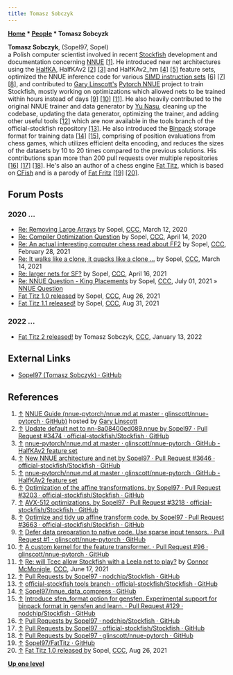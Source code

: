 ```yaml
---
title: Tomasz Sobczyk
---
```

**[Home](Home "Home") \* [People](People "People") \* Tomasz Sobcyzk**



**Tomasz Sobczyk**, (Sopel97, Sopel)  
a Polish computer scientist involved in recent [Stockfish](Stockfish "Stockfish") development and documentation concerning [NNUE](NNUE "NNUE") <a id="cite-note-1" href="#cite-ref-1">[1]</a>. He introduced new net architectures using the [HalfKA](Stockfish_NNUE#HalfKA "Stockfish NNUE"), HalfKAv2 <a id="cite-note-2" href="#cite-ref-2">[2]</a> <a id="cite-note-3" href="#cite-ref-3">[3]</a> and HalfKAv2\_hm <a id="cite-note-4" href="#cite-ref-4">[4]</a> <a id="cite-note-5" href="#cite-ref-5">[5]</a> feature sets, optimized the NNUE inference code for various [SIMD instruction sets](SIMD_and_SWAR_Techniques#SIMD_Instruction_Sets "SIMD and SWAR Techniques") <a id="cite-note-6" href="#cite-ref-6">[6]</a> <a id="cite-note-7" href="#cite-ref-7">[7]</a> <a id="cite-note-8" href="#cite-ref-8">[8]</a>, and contributed to [Gary Linscott's](Gary_Linscott "Gary Linscott") [Pytorch NNUE](Gary_Linscott#PyTorch_NNUE "Gary Linscott") project to train Stockfish, mostly working on optimizations which allowed nets to be trained within hours instead of days <a id="cite-note-9" href="#cite-ref-9">[9]</a> <a id="cite-note-10" href="#cite-ref-10">[10]</a> <a id="cite-note-11" href="#cite-ref-11">[11]</a>. He also heavily contributed to the original NNUE trainer and data generator by [Yu Nasu](Yu_Nasu "Yu Nasu"), cleaning up the codebase, updating the data generator, optimizing the trainer, and adding other useful tools <a id="cite-note-12" href="#cite-ref-12">[12]</a> which are now available in the tools branch of the official-stockfish repository <a id="cite-note-13" href="#cite-ref-13">[13]</a>. He also introduced the [Binpack](/index.php?title=Binpack&action=edit&redlink=1 "Binpack (page does not exist)") storage format for training data <a id="cite-note-14" href="#cite-ref-14">[14]</a> <a id="cite-note-15" href="#cite-ref-15">[15]</a>, comprising of position evaluations from chess games, which utilizes efficient delta encoding, and reduces the sizes of the datasets by 10 to 20 times compared to the previous solutions. His contributions span more than 200 pull requests over multiple repositories <a id="cite-note-16" href="#cite-ref-16">[16]</a> <a id="cite-note-17" href="#cite-ref-17">[17]</a> <a id="cite-note-18" href="#cite-ref-18">[18]</a>. He's also an author of a chess engine [Fat Titz](Fat_Titz "Fat Titz"), which is based on [CFish](CFish "CFish") and is a parody of [Fat Fritz](Fat_Fritz "Fat Fritz") <a id="cite-note-19" href="#cite-ref-19">[19]</a> <a id="cite-note-20" href="#cite-ref-20">[20]</a>.


## Forum Posts
### 2020 ...


*   [Re: Removing Large Arrays](http://www.talkchess.com/forum3/viewtopic.php?f=7&t=73319&start=30) by Sopel, [CCC](/CCC "CCC"), March 12, 2020
*   [Re: Compiler Optimization Question](http://www.talkchess.com/forum3/viewtopic.php?f=7&t=73638&start=21) by Sopel, [CCC](/CCC "CCC"), April 14, 2020
*   [Re: An actual interesting computer chess read about FF2](http://www.talkchess.com/forum3/viewtopic.php?f=2&t=76730&start=22) by Sopel, [CCC](/CCC "CCC"), February 28, 2021
*   [Re: It walks like a clone, it quacks like a clone ...](http://www.talkchess.com/forum3/viewtopic.php?f=2&t=76826&start=45) by Sopel, [CCC](/CCC "CCC"), March 14, 2021
*   [Re: larger nets for SF?](http://www.talkchess.com/forum3/viewtopic.php?f=2&t=77095&start=5) by Sopel, [CCC](/CCC "CCC"), April 16, 2021
*   [Re: NNUE Question - King Placements](http://www.talkchess.com/forum3/viewtopic.php?f=7&t=75506&start=39) by Sopel, [CCC](/CCC "CCC"), July 01, 2021 » [NNUE Question](/NNUE#KingPlacements "NNUE")
*   [Fat Titz 1.0 released](http://www.talkchess.com/forum3/viewtopic.php?f=2&t=78026) by Sopel, [CCC](/CCC "CCC"), Aug 26, 2021
*   [Fat Titz 1.1 released!](http://www.talkchess.com/forum3/viewtopic.php?f=2&t=78071) by Sopel, [CCC](/CCC "CCC"), Aug 31, 2021

### 2022 ...

*   [Fat Titz 2 released!](https://www.talkchess.com/forum3/viewtopic.php?f=2&t=79112) by Tomasz Sobczyk, [CCC](/CCC "CCC"), January 13, 2022

## External Links

*   [Sopel97 (Tomasz Sobczyk) · GitHub](https://github.com/Sopel97)

## References

1.  <a id="cite-ref-1" href="#cite-note-1">↑</a> [NNUE Guide (nnue-pytorch/nnue.md at master · glinscott/nnue-pytorch · GitHub)](https://github.com/glinscott/nnue-pytorch/blob/master/docs/nnue.md) hosted by [Gary Linscott](/Gary_Linscott "Gary Linscott")
2.  <a id="cite-ref-2" href="#cite-note-2">↑</a> [Update default net to nn-8a08400ed089.nnue by Sopel97 · Pull Request #3474 · official-stockfish/Stockfish · GitHub](https://github.com/official-stockfish/Stockfish/pull/3474)
3.  <a id="cite-ref-3" href="#cite-note-3">↑</a> [nnue-pytorch/nnue.md at master · glinscott/nnue-pytorch · GitHub - HalfKAv2 feature set](https://github.com/glinscott/nnue-pytorch/blob/master/docs/nnue.md#halfkav2-feature-set)
4.  <a id="cite-ref-4" href="#cite-note-4">↑</a> [New NNUE architecture and net by Sopel97 · Pull Request #3646 · official-stockfish/Stockfish · GitHub](https://github.com/official-stockfish/Stockfish/pull/3646)
5.  <a id="cite-ref-5" href="#cite-note-5">↑</a> [nnue-pytorch/nnue.md at master · glinscott/nnue-pytorch · GitHub - HalfKAv2 feature set](https://github.com/glinscott/nnue-pytorch/blob/master/docs/nnue.md#halfkav2_hm-feature-set)
6.  <a id="cite-ref-6" href="#cite-note-6">↑</a> [Optimization of the affine transformations. by Sopel97 · Pull Request #3203 · official-stockfish/Stockfish · GitHub](https://github.com/official-stockfish/Stockfish/pull/3203)
7.  <a id="cite-ref-7" href="#cite-note-7">↑</a> [AVX-512 optimizations. by Sopel97 · Pull Request #3218 · official-stockfish/Stockfish · GitHub](https://github.com/official-stockfish/Stockfish/pull/3218)
8.  <a id="cite-ref-8" href="#cite-note-8">↑</a> [Optimize and tidy up affine transform code. by Sopel97 · Pull Request #3663 · official-stockfish/Stockfish · GitHub](https://github.com/official-stockfish/Stockfish/pull/3663)
9.  <a id="cite-ref-9" href="#cite-note-9">↑</a> [Defer data preparation to native code. Use sparse input tensors. · Pull Request #1 · glinscott/nnue-pytorch · GitHub](https://github.com/glinscott/nnue-pytorch/pull/1)
10.  <a id="cite-ref-10" href="#cite-note-10">↑</a> [A custom kernel for the feature transformer. · Pull Request #96 · glinscott/nnue-pytorch · GitHub](https://github.com/glinscott/nnue-pytorch/pull/96)
11.  <a id="cite-ref-11" href="#cite-note-11">↑</a> [Re: will Tcec allow Stockfish with a Leela net to play?](http://www.talkchess.com/forum3/viewtopic.php?f=2&t=77503&start=55) by [Connor McMonigle](/Connor_McMonigle "Connor McMonigle"), [CCC](/CCC "CCC"), June 17, 2021
12.  <a id="cite-ref-12" href="#cite-note-12">↑</a> [Pull Requests by Sopel97 · nodchip/Stockfish · GitHub](https://github.com/nodchip/Stockfish/pulls?q=is%3Apr+author%3ASopel97)
13.  <a id="cite-ref-13" href="#cite-note-13">↑</a> [official-stockfish tools branch · official-stockfish/Stockfish · GitHub](https://github.com/official-stockfish/Stockfish/tree/tools)
14.  <a id="cite-ref-14" href="#cite-note-14">↑</a> [Sopel97/nnue\_data\_compress · GitHub](https://github.com/Sopel97/nnue_data_compress)
15.  <a id="cite-ref-15" href="#cite-note-15">↑</a> [Introduce sfen\_format option for gensfen. Experimental support for binpack format in gensfen and learn. · Pull Request #129 · nodchip/Stockfish · GitHub](https://github.com/nodchip/Stockfish/pull/129)
16.  <a id="cite-ref-16" href="#cite-note-16">↑</a> [Pull Requests by Sopel97 · nodchip/Stockfish · GitHub](https://github.com/nodchip/Stockfish/pulls?q=is%3Apr+author%3ASopel97)
17.  <a id="cite-ref-17" href="#cite-note-17">↑</a> [Pull Requests by Sopel97 · official-stockfish/Stockfish · GitHub](https://github.com/official-stockfish/Stockfish/pulls?q=is%3Apr+author%3ASopel97)
18.  <a id="cite-ref-18" href="#cite-note-18">↑</a> [Pull Requests by Sopel97 · glinscott/nnue-pytorch · GitHub](https://github.com/glinscott/nnue-pytorch/pulls?q=is%3Apr+author%3ASopel97)
19.  <a id="cite-ref-19" href="#cite-note-19">↑</a> [Sopel97/FatTitz · GitHub](https://github.com/Sopel97/FatTitz)
20.  <a id="cite-ref-20" href="#cite-note-20">↑</a> [Fat Titz 1.0 released by](http://www.talkchess.com/forum3/viewtopic.php?f=2&t=78026) Sopel[,](http://www.talkchess.com/forum3/viewtopic.php?f=2&t=78026) [CCC](/CCC "CCC"), Aug 26, 2021

**[Up one level](People "People")**







 
